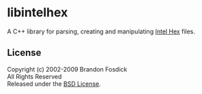 # libintelhex
A C++ library for parsing, creating and manipulating [Intel Hex][intel_hex_wikipedia] files.

## License
Copyright (c) 2002-2009 Brandon Fosdick  
All Rights Reserved  
Released under the [BSD License][license].

[intel_hex_wikipedia]: http://en.wikipedia.org/wiki/Intel_HEX
[license]: http://www.opensource.org/licenses/bsd-license.php
